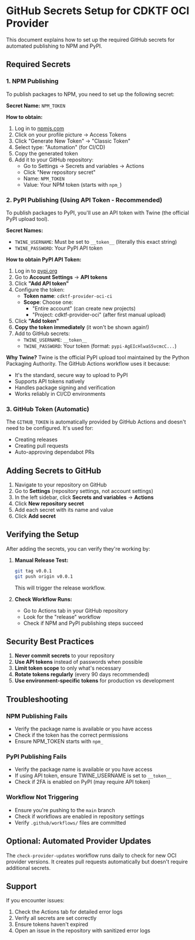 # GitHub Secrets Setup for CDKTF OCI Provider

This document explains how to set up the required GitHub secrets for automated publishing to NPM and PyPI.

## Required Secrets

### 1. NPM Publishing

To publish packages to NPM, you need to set up the following secret:

**Secret Name:** `NPM_TOKEN`

**How to obtain:**
1. Log in to [npmjs.com](https://www.npmjs.com/)
2. Click on your profile picture → Access Tokens
3. Click "Generate New Token" → "Classic Token"
4. Select type: "Automation" (for CI/CD)
5. Copy the generated token
6. Add it to your GitHub repository:
   - Go to Settings → Secrets and variables → Actions
   - Click "New repository secret"
   - Name: `NPM_TOKEN`
   - Value: Your NPM token (starts with `npm_`)

### 2. PyPI Publishing (Using API Token - Recommended)

To publish packages to PyPI, you'll use an API token with Twine (the official PyPI upload tool).

**Secret Names:**
- `TWINE_USERNAME`: Must be set to `__token__` (literally this exact string)
- `TWINE_PASSWORD`: Your PyPI API token

**How to obtain PyPI API Token:**
1. Log in to [pypi.org](https://pypi.org/)
2. Go to **Account Settings** → **API tokens**
3. Click **"Add API token"**
4. Configure the token:
   - **Token name**: `cdktf-provider-oci-ci`
   - **Scope**: Choose one:
     - "Entire account" (can create new projects)
     - "Project: cdktf-provider-oci" (after first manual upload)
5. Click **"Add token"**
6. **Copy the token immediately** (it won't be shown again!)
7. Add to GitHub secrets:
   - `TWINE_USERNAME`: `__token__`
   - `TWINE_PASSWORD`: Your token (format: `pypi-AgEIcHlwaS5vcmcC...`)

**Why Twine?**
Twine is the official PyPI upload tool maintained by the Python Packaging Authority. The GitHub Actions workflow uses it because:
- It's the standard, secure way to upload to PyPI
- Supports API tokens natively
- Handles package signing and verification
- Works reliably in CI/CD environments

### 3. GitHub Token (Automatic)

The `GITHUB_TOKEN` is automatically provided by GitHub Actions and doesn't need to be configured. It's used for:
- Creating releases
- Creating pull requests
- Auto-approving dependabot PRs

## Adding Secrets to GitHub

1. Navigate to your repository on GitHub
2. Go to **Settings** (repository settings, not account settings)
3. In the left sidebar, click **Secrets and variables** → **Actions**
4. Click **New repository secret**
5. Add each secret with its name and value
6. Click **Add secret**

## Verifying the Setup

After adding the secrets, you can verify they're working by:

1. **Manual Release Test:**
   ```bash
   git tag v0.0.1
   git push origin v0.0.1
   ```
   This will trigger the release workflow.

2. **Check Workflow Runs:**
   - Go to Actions tab in your GitHub repository
   - Look for the "release" workflow
   - Check if NPM and PyPI publishing steps succeed

## Security Best Practices

1. **Never commit secrets** to your repository
2. **Use API tokens** instead of passwords when possible
3. **Limit token scope** to only what's necessary
4. **Rotate tokens regularly** (every 90 days recommended)
5. **Use environment-specific tokens** for production vs development

## Troubleshooting

### NPM Publishing Fails
- Verify the package name is available or you have access
- Check if the token has the correct permissions
- Ensure NPM_TOKEN starts with `npm_`

### PyPI Publishing Fails
- Verify the package name is available or you have access
- If using API token, ensure TWINE_USERNAME is set to `__token__`
- Check if 2FA is enabled on PyPI (may require API token)

### Workflow Not Triggering
- Ensure you're pushing to the `main` branch
- Check if workflows are enabled in repository settings
- Verify `.github/workflows/` files are committed

## Optional: Automated Provider Updates

The `check-provider-updates` workflow runs daily to check for new OCI provider versions. It creates pull requests automatically but doesn't require additional secrets.

## Support

If you encounter issues:
1. Check the Actions tab for detailed error logs
2. Verify all secrets are set correctly
3. Ensure tokens haven't expired
4. Open an issue in the repository with sanitized error logs